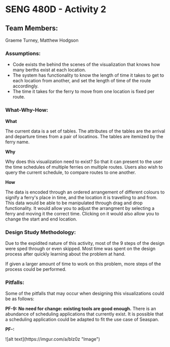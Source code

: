 
<h1>SENG 480D - Activity 2</h1>

<h2>Team Members:</h2>
Graeme Turney, Matthew Hodgson

<h3>Assumptions:</h3>

<ul>
  <li>Code exists the behind the scenes of the visualization that knows how many berths exist at each location.</li>
  <li>The system has functionality to know the length of time it takes to get to each location from another, and set the length of time of the route accordingly.</li>
  <li>The time it takes for the ferry to move from one location is fixed per route.</li>
</ul>

<h3>What-Why-How:</h3>

<p><b>What</b></p>
<p>The current data is a set of tables. The attributes of the tables are the arrival and departure times from a pair of locatinos. The tables are itemized by the ferry name.</p>
<p><b>Why</b></p>
<p>Why does this visualization need to exist? So that it can present to the user the time schedules of multiple ferries on multiple routes. Users also wish to query the current schedule, to compare routes to one another.</p>
<p><b>How</b></p>
<p>The data is encoded through an ordered arrangement of different colours to signify a ferry's place in time, and the location it is travelling to and from. This data would be able to be manipulated through drag and drop functionality. It would allow you to adjust the arrangment by selecting a ferry and moving it the correct time. Clicking on it would also allow you to change the start and end location.</p>

<h3>Design Study Methodology:</h3>

<p>Due to the expidited nature of this activity, most of the 9 steps of the design were sped through or even skipped. Most time was spent on the design process after quickly learning about the problem at hand.</p>
<p>If given a larger amount of time to work on this problem, more steps of the process could be performed.</p>

<h3>Pitfalls:</h3>

<p>Some of the pitfalls that may occur when designing this visualizations could be as follows:</p>

<p><b>PF-9: No need for change: existing tools are good enough.</b> There is an abundance of scheduling applications that currently exist. It is possible that a scheduling application could be adapted to fit the use case of Seaspan.</p>

<p><b>PF-: </b> </p>
![alt text](https://imgur.com/a/bIz0z "Image")
